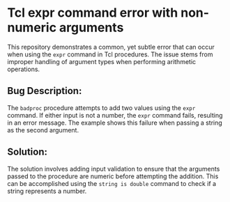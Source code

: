 # Tcl expr command error with non-numeric arguments
This repository demonstrates a common, yet subtle error that can occur when using the `expr` command in Tcl procedures.  The issue stems from improper handling of argument types when performing arithmetic operations.

## Bug Description:
The `badproc` procedure attempts to add two values using the `expr` command.  If either input is not a number, the `expr` command fails, resulting in an error message.  The example shows this failure when passing a string as the second argument. 

## Solution:
The solution involves adding input validation to ensure that the arguments passed to the procedure are numeric before attempting the addition. This can be accomplished using the `string is double` command to check if a string represents a number. 